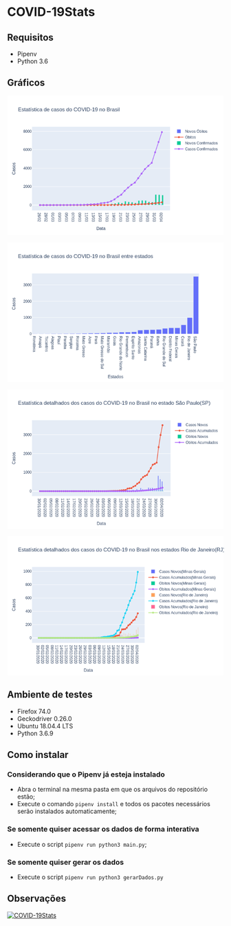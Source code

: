 # COVID-19Stats
## Requisitos
* Pipenv
* Python 3.6

## Gráficos
![Brasil](./imgs/brasilGeral.png)

![Estados](./imgs/estadosGeral.png)

![São Paulo](./imgs/saoPaulo.png)

![Rio-Minas](./imgs/rioMinas.png)


## Ambiente de testes
* Firefox 74.0
* Geckodriver 0.26.0
* Ubuntu 18.04.4 LTS
* Python 3.6.9

## Como instalar
### Considerando que o Pipenv já esteja instalado
* Abra o terminal na mesma pasta em que os arquivos do repositório estão;
* Execute o comando `pipenv install` e todos os pacotes necessários serão instalados automaticamente;

### Se somente quiser acessar os dados de forma interativa
* Execute o script `pipenv run python3 main.py`;

### Se somente quiser gerar os dados
* Execute o script `pipenv run python3 gerarDados.py`

## Observações

[![COVID-19Stats](https://res.cloudinary.com/marcomontalbano/image/upload/v1585491778/video_to_markdown/images/youtube--_yD8J3GC57k-c05b58ac6eb4c4700831b2b3070cd403.jpg)](https://youtu.be/_yD8J3GC57k "COVID-19Stats")